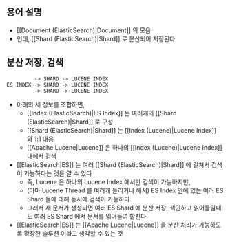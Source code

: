 ## 용어 설명

- [[Document (ElasticSearch)|Document]] 의 모음
- 인데, [[Shard (ElasticSearch)|Shard]] 로 분산되어 저장된다

## 분산 저장, 검색

```
         -> SHARD -> LUCENE INDEX
ES INDEX -> SHARD -> LUCENE INDEX
         -> SHARD -> LUCENE INDEX
```

- 아래의 세 정보를 조합하면,
	- [[Index (ElasticSearch)|ES Index]] 는 여러개의 [[Shard (ElasticSearch)|Shard]] 로 구성
	- [[Shard (ElasticSearch)|Shard]] 는 [[Index (Lucene)|Lucene Index]] 와 1:1 대응
	- [[Apache Lucene|Lucene]] 은 하나의 [[Index (Lucene)|Lucene Index]] 내에서 검색
- [[ElasticSearch|ES]] 는 여러 [[Shard (ElasticSearch)|Shard]] 에 걸쳐서 검색이 가능하다는 것을 알 수 있다
	- 즉, Lucene 은 하나의 Lucene Index 에서만 검색이 가능하지만,
	- (아마 Lucene Thread 를 여러개 돌리거나 해서) ES Index 안에 있는 여러 ES Shard 들에 대해 동시에 검색이 가능하다
	- 그래서 새 문서가 생성되면 여러 ES Shard 에 분산 저장, 색인하고 읽어들일때도 여러 ES Shard 에서 문서를 읽어들여 합친다
- [[ElasticSearch|ES]] 는 [[Apache Lucene|Lucene]] 을 분산 처리가 가능하도록 확장한 솔루션 이라고 생각할 수 있는 것
